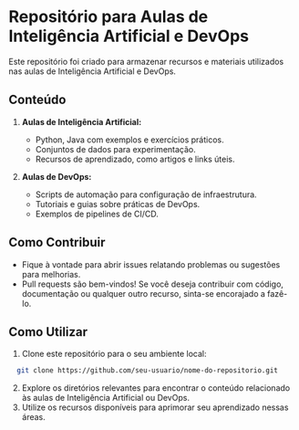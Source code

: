 # Repositório para Aulas de Inteligência Artificial e DevOps

Este repositório foi criado para armazenar recursos e materiais utilizados nas aulas de Inteligência Artificial e DevOps.

## Conteúdo

1. **Aulas de Inteligência Artificial:**
   - Python, Java com exemplos e exercícios práticos.
   - Conjuntos de dados para experimentação.
   - Recursos de aprendizado, como artigos e links úteis.

2. **Aulas de DevOps:**
   - Scripts de automação para configuração de infraestrutura.
   - Tutoriais e guias sobre práticas de DevOps.
   - Exemplos de pipelines de CI/CD.

## Como Contribuir

- Fique à vontade para abrir issues relatando problemas ou sugestões para melhorias.
- Pull requests são bem-vindos! Se você deseja contribuir com código, documentação ou qualquer outro recurso, sinta-se encorajado a fazê-lo.

## Como Utilizar

1. Clone este repositório para o seu ambiente local:
  ```bash
    git clone https://github.com/seu-usuario/nome-do-repositorio.git
   ```
2. Explore os diretórios relevantes para encontrar o conteúdo relacionado às aulas de Inteligência Artificial ou DevOps.
3. Utilize os recursos disponíveis para aprimorar seu aprendizado nessas áreas.
